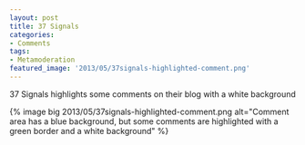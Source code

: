 ```yaml
---
layout: post
title: 37 Signals
categories:
- Comments
tags:
- Metamoderation
featured_image: '2013/05/37signals-highlighted-comment.png'
---
```

37 Signals highlights some comments on their blog with a white background

{% image big 2013/05/37signals-highlighted-comment.png alt="Comment area has a blue background, but some comments are highlighted with a green border and a white background" %}